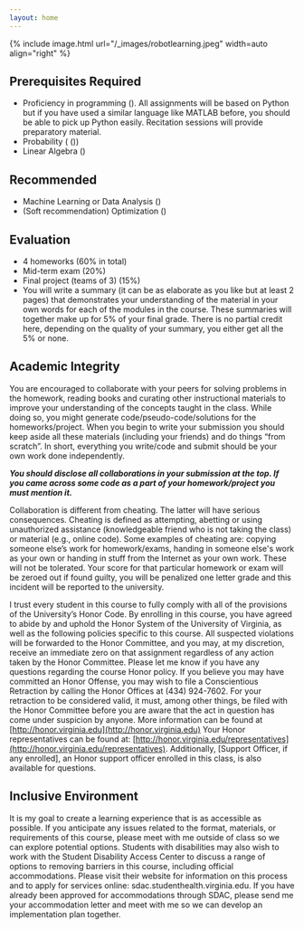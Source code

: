 ```yaml
---
layout: home
---
```


{% include image.html url="/_images/robotlearning.jpeg" width=auto align="right" %}

## Prerequisites Required
- Proficiency in programming (<list CS courses here>). All assignments will be based on Python but if you have used a similar language like MATLAB before, you should be able to pick up Python easily. Recitation sessions will provide preparatory material.
- Probability ( (<list preq course here>))
- Linear Algebra (<list preq course here>)

## Recommended
- Machine Learning or Data Analysis (<list preq course here>)
- (Soft recommendation) Optimization (<list preq course here>)

## Evaluation
- 4 homeworks (60% in total)
- Mid-term exam (20%)
- Final project (teams of 3) (15%)
- You will write a summary (it can be as elaborate as you like but at least 2 pages) that demonstrates your understanding of the material in your own words for each of the modules in the course. These summaries will together make up for 5% of your final grade. There is no partial credit here, depending on the quality of your summary, you either get all the 5% or none.

## Academic Integrity
You are encouraged to collaborate with your peers for solving problems in the homework, reading books and curating other instructional materials to improve your understanding of the concepts taught in the class. While doing so, you might generate code/pseudo-code/solutions for the homeworks/project. When you begin to write your submission you should keep aside all these materials (including your friends) and do things “from scratch”. In short, everything you write/code and submit should be your own work done independently.

***You should disclose all collaborations in your submission at the top. If you came across some code as a part of your homework/project you must mention it.***

Collaboration is different from cheating. The latter will have serious consequences. Cheating is defined as attempting, abetting or using unauthorized assistance (knowledgeable friend who is not taking the class) or material (e.g., online code). Some examples of cheating are: copying someone else’s work for homework/exams, handing in someone else's work as your own or handing in stuff from the Internet as your own work. These will not be tolerated. Your score for that particular homework or exam will be zeroed out if found guilty, you will be penalized one letter grade and this incident will be reported to the university.

I trust every student in this course to fully comply with all of the provisions of the University’s Honor Code. By enrolling in this course, you have agreed to abide by and uphold the Honor System of the University of Virginia, as well as the following policies specific to this course. All suspected violations will be forwarded to the Honor Committee, and you may, at my discretion, receive an immediate zero on that assignment regardless of any action taken by the Honor Committee. Please let me know if you have any questions regarding the course Honor policy. If you believe you may have committed an Honor Offense, you may wish to file a Conscientious Retraction by calling the Honor Offices at (434) 924-7602. For your retraction to be considered valid, it must, among other things, be filed with the Honor Committee before you are aware that the act in question has come under suspicion by anyone. More information can be found at [http://honor.virginia.edu](http://honor.virginia.edu) Your Honor representatives can be found at: [http://honor.virginia.edu/representatives](http://honor.virginia.edu/representatives). Additionally, [Support Officer, if any enrolled], an Honor support officer enrolled in this class, is also available for questions.

## Inclusive Environment
It is my goal to create a learning experience that is as accessible as possible. If you anticipate any issues related to the format, materials, or requirements of this course, please meet with me outside of class so we can explore potential options. Students with disabilities may also wish to work with the Student Disability Access Center to discuss a range of options to removing barriers in this course, including official accommodations. Please visit their website for information on this process and to apply for services online: sdac.studenthealth.virginia.edu. If you have already been approved for accommodations through SDAC, please send me your accommodation letter and meet with me so we can develop an implementation plan together.
